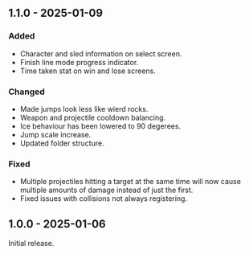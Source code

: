 ## 1.1.0 - 2025-01-09

### Added

- Character and sled information on select screen.
- Finish line mode progress indicator.
- Time taken stat on win and lose screens.

### Changed

- Made jumps look less like wierd rocks.
- Weapon and projectile cooldown balancing.
- Ice behaviour has been lowered to 90 degerees.
- Jump scale increase.
- Updated folder structure.

### Fixed

- Multiple projectiles hitting a target at the same time will now cause multiple amounts of damage instead of just the first.
- Fixed issues with collisions not always registering.

## 1.0.0 - 2025-01-06

Initial release.
